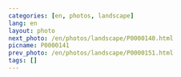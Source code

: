 ```yaml
---
categories: [en, photos, landscape]
lang: en
layout: photo
next_photo: /en/photos/landscape/P0000140.html
picname: P0000141
prev_photo: /en/photos/landscape/P0000151.html
tags: []
---
```

